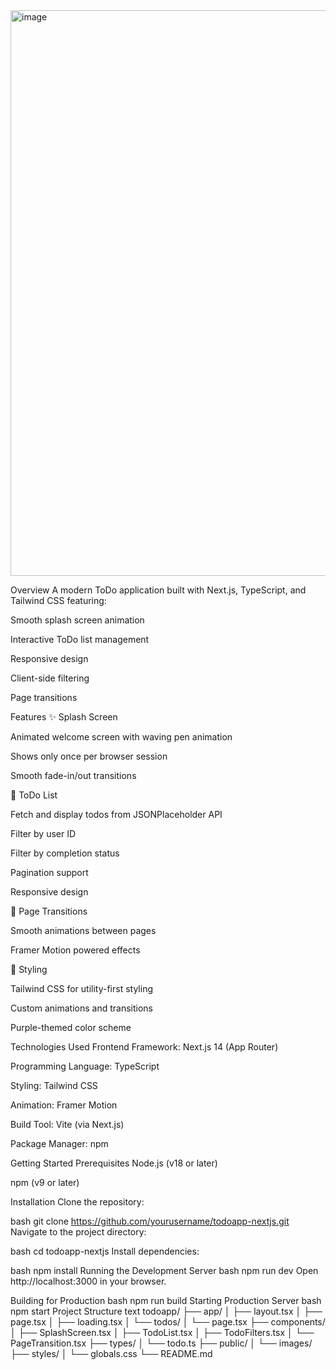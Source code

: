 <img width="1895" height="905" alt="image" src="https://github.com/user-attachments/assets/2a4cd480-a4ee-464a-b742-6143f4f4c644" />

Overview
A modern ToDo application built with Next.js, TypeScript, and Tailwind CSS featuring:

Smooth splash screen animation

Interactive ToDo list management

Responsive design

Client-side filtering

Page transitions

Features
✨ Splash Screen

Animated welcome screen with waving pen animation

Shows only once per browser session

Smooth fade-in/out transitions

📝 ToDo List

Fetch and display todos from JSONPlaceholder API

Filter by user ID

Filter by completion status

Pagination support

Responsive design

🔄 Page Transitions

Smooth animations between pages

Framer Motion powered effects

🎨 Styling

Tailwind CSS for utility-first styling

Custom animations and transitions

Purple-themed color scheme

Technologies Used
Frontend Framework: Next.js 14 (App Router)

Programming Language: TypeScript

Styling: Tailwind CSS

Animation: Framer Motion

Build Tool: Vite (via Next.js)

Package Manager: npm

Getting Started
Prerequisites
Node.js (v18 or later)

npm (v9 or later)

Installation
Clone the repository:

bash
git clone https://github.com/yourusername/todoapp-nextjs.git
Navigate to the project directory:

bash
cd todoapp-nextjs
Install dependencies:

bash
npm install
Running the Development Server
bash
npm run dev
Open http://localhost:3000 in your browser.

Building for Production
bash
npm run build
Starting Production Server
bash
npm start
Project Structure
text
todoapp/
├── app/
│   ├── layout.tsx
│   ├── page.tsx
│   ├── loading.tsx
│   └── todos/
│       └── page.tsx
├── components/
│   ├── SplashScreen.tsx
│   ├── TodoList.tsx
│   ├── TodoFilters.tsx
│   └── PageTransition.tsx
├── types/
│   └── todo.ts
├── public/
│   └── images/
├── styles/
│   └── globals.css
└── README.md
